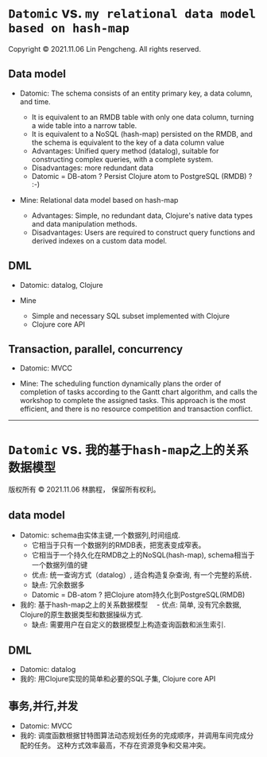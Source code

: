 # `Datomic` vs. `my relational data model based on hash-map`

Copyright © 2021.11.06 Lin Pengcheng. All rights reserved.

## Data model

- Datomic: The schema consists of an entity primary key, 
  a data column, and time.
  
  - It is equivalent to an RMDB table with only one data column, 
    turning a wide table into a narrow table.
  - It is equivalent to a NoSQL (hash-map) persisted on the RMDB, 
    and the schema is equivalent to the key of a data column value
  - Advantages: Unified query method (datalog), 
    suitable for constructing complex queries, 
    with a complete system.
  - Disadvantages: more redundant data
  - Datomic = DB-atom ? Persist Clojure atom to PostgreSQL (RMDB) ? :-)
   
- Mine: Relational data model based on hash-map

  - Advantages: Simple, no redundant data, 
    Clojure's native data types and data manipulation methods.
  - Disadvantages: Users are required to construct 
    query functions and derived indexes 
    on a custom data model.
    
## DML

- Datomic: datalog, Clojure

- Mine 
  - Simple and necessary SQL subset implemented with Clojure
  - Clojure core API
  
## Transaction, parallel, concurrency

  - Datomic: MVCC
  
  - Mine: The scheduling function dynamically plans 
    the order of completion of tasks according to 
    the Gantt chart algorithm, and calls the workshop 
    to complete the assigned tasks. 
    This approach is the most efficient, 
    and there is no resource competition 
    and transaction conflict. 
    
----

# `Datomic` vs. `我的基于hash-map之上的关系数据模型`

版权所有 © 2021.11.06 林鹏程， 保留所有权利。

## data model
  - Datomic: schema由实体主键,一个数据列,时间组成.
    - 它相当于只有一个数据列的RMDB表，把宽表变成窄表。
    - 它相当于一个持久化在RMDB之上的NoSQL(hash-map), schema相当于一个数据列值的键
    - 优点: 统一查询方式（datalog）, 适合构造复杂查询, 有一个完整的系统．
    - 缺点: 冗余数据多
    - Datomic = DB-atom ? 把Clojure atom持久化到PostgreSQL(RMDB)
  - 我的: 基于hash-map之上的关系数据模型
  　- 优点: 简单, 没有冗余数据, Clojure的原生数据类型和数据操纵方式.
    - 缺点: 需要用户在自定义的数据模型上构造查询函数和派生索引.
    
## DML
  - Datomic: datalog
  - 我的: 用Clojure实现的简单和必要的SQL子集, Clojure core API
  
## 事务,并行,并发
  - Datomic: MVCC
  - 我的: 调度函数根据甘特图算法动态规划任务的完成顺序，并调用车间完成分配的任务。 这种方式效率最高，不存在资源竞争和交易冲突。
      
